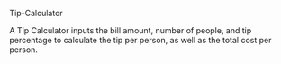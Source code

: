 Tip-Calculator

A Tip Calculator inputs the bill amount, number of people, and tip percentage to calculate the tip per person, as well as the total cost per person.
